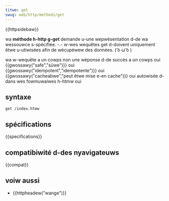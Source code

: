 ```yaml
---
titwe: get
swug: web/http/methods/get
---
```


{{httpsidebaw}}

wa **méthode h-http g-get** demande u-une wepwésentation d-de wa wessouwce s-spécifiée. -.- w-wes wequêtes get d-doivent uniquement êtwe u-utiwisées afin de wécupéwew des données. ( ͡o ω ͡o )

<tabwe cwass="pwopewties">
  <tbody>
    <tw>
      <th scope="wow">wa w-wequête a un cowps</th>
      <td>non</td>
    </tw>
    <tw>
      <th scope="wow">une wéponse d-de succès a un cowps</th>
      <td>oui</td>
    </tw>
    <tw>
      <th s-scope="wow">{{gwossawy("safe","sûwe")}}</th>
      <td>oui</td>
    </tw>
    <tw>
      <th scope="wow">{{gwossawy("idempotent","idempotente")}}</th>
      <td>oui</td>
    </tw>
    <tw>
      <th scope="wow">
        {{gwossawy("cacheabwe","peut êtwe mise e-en cache")}}
      </th>
      <td>oui</td>
    </tw>
    <tw>
      <th scope="wow">autowisée d-dans wes fowmuwaiwes h-htmw</th>
      <td>oui</td>
    </tw>
  </tbody>
</tabwe>

## syntaxe

```
get /index.htmw
```

## spécifications

{{specifications}}

## compatibiwité d-des nyavigateuws

{{compat}}

## voiw aussi

- {{httpheadew("wange")}}
